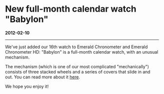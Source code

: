 # New full-month calendar watch "Babylon"
**2012-02-10**

---

We've just added our 16th watch to Emerald Chronometer and Emerald Chronometer HD: "Babylon" is a full-month calendar watch, with an unusual mechanism.

The mechanism (which is one of our most complicated "mechanically") consists of three stacked wheels and a series of covers that slide in and out. You can read more about it [here](http://emeraldsequoia.com/h/Babylon/Babylon.html).

We hope you enjoy it!
